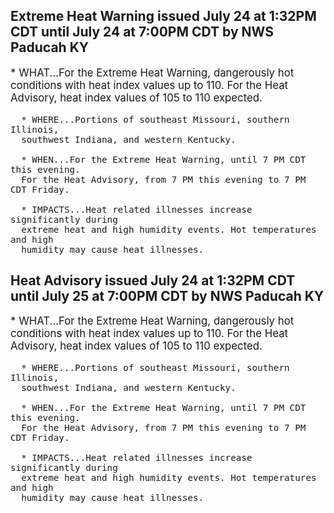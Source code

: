 <p>
   <h2>Extreme Heat Warning issued July 24 at 1:32PM CDT until July 24 at 7:00PM CDT by NWS Paducah KY</h2>
   <div style="font-size:120%">* WHAT...For the Extreme Heat Warning, dangerously hot conditions
      with heat index values up to 110. For the Heat Advisory, heat
      index values of 105 to 110 expected.
      
      * WHERE...Portions of southeast Missouri, southern Illinois,
      southwest Indiana, and western Kentucky.
      
      * WHEN...For the Extreme Heat Warning, until 7 PM CDT this evening.
      For the Heat Advisory, from 7 PM this evening to 7 PM CDT Friday.
      
      * IMPACTS...Heat related illnesses increase significantly during
      extreme heat and high humidity events. Hot temperatures and high
      humidity may cause heat illnesses.
   </div>
</p>
<p>
   <h2>Heat Advisory issued July 24 at 1:32PM CDT until July 25 at 7:00PM CDT by NWS Paducah KY</h2>
   <div style="font-size:120%">* WHAT...For the Extreme Heat Warning, dangerously hot conditions
      with heat index values up to 110. For the Heat Advisory, heat
      index values of 105 to 110 expected.
      
      * WHERE...Portions of southeast Missouri, southern Illinois,
      southwest Indiana, and western Kentucky.
      
      * WHEN...For the Extreme Heat Warning, until 7 PM CDT this evening.
      For the Heat Advisory, from 7 PM this evening to 7 PM CDT Friday.
      
      * IMPACTS...Heat related illnesses increase significantly during
      extreme heat and high humidity events. Hot temperatures and high
      humidity may cause heat illnesses.
   </div>
</p>